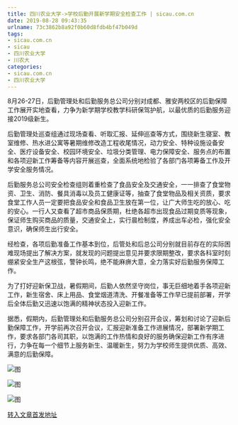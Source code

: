 ```yaml
---
title: 四川农业大学->学校后勤开展新学期安全检查工作 | sicau.com.cn
date: 2019-08-28 09:43:35
urlname: 73c3862b8a92f0b60d8fdb4bf47b049d
tags: 
- sicau.com.cn
- sicau
- 四川农业大学
- 川农大
categories:
- sicau.com.cn
- 四川农业大学
---
```



8月26-27日，后勤管理处和后勤服务总公司分别对成都、雅安两校区的后勤保障工作展开实地查看，力争为新学期学校教学科研保驾护航，以最优质的后勤服务迎接2019级新生。

后勤管理处巡查组通过现场查看、听取汇报、延伸巡查等方式，围绕新生寝室、教室维修、热水进公寓等暑期维修改造工程收尾情况，动力安全、特种设施设备安全、医疗设备安全、校园环境安全、垃圾分类管理、电力保障安全、服务点的布置和各项迎新工作筹备等内容开展巡查，全面系统地检验了各部门各项筹备工作及开学安全服务情况。

后勤服务总公司安全检查组则着重检查了食品安全及交通安全，一一排查了食堂物资、卫生、消防、餐具消毒以及员工健康证等，抽查了食堂物品及相关资质，要求食堂工作人员一定要把食品安全和食品卫生放在第一位，让广大师生吃的放心、吃的安心。一行人又查看了超市商品保质期，杜绝各超市出现食品过期变质等现象，保证师生购买商品的质量，交通安全上，实行晨检制度，养成出车必检，强化安全意识，确保师生出行安全。

经检查，各项后勤准备工作基本到位，后管处和后总公司分别就目前存在的实际困难现场提出了解决方案，就发现的问题提出意见并要求限期整改，要求各科室时刻绷紧安全生产这根弦，警钟长鸣，绝不能麻痹大意，全力落实好后勤服务保障工作。

为了打好迎新保卫战，暑假期间，后勤人依然坚守岗位，事无巨细地着手各项迎新工作，新生宿舍、床上用品、食堂烟道清洗、开餐准备等工作早已提前部署，开学后全体后勤又迅速以饱满的精神状态投入迎新工作。

据悉，假期内，后勤管理处和后勤服务总公司分别召开会议，筹划和讨论了迎新后勤保障工作，开学前再次召开会议，汇报迎新准备工作进展情况，部署新学期工作，要求各部门各司其职，以饱满的工作热情和良好的服务确保迎新工作有序进行，力争在每一个细节上服务新生、温暖新生，努力为学校师生提供优质、高效、满意的后勤保障。



![图](https://news.sicau.edu.cn/__local/A/F3/F5/8D5B11D391763B9B0CBB4A911ED_FE81D5D5_10863.jpg)

![图](https://news.sicau.edu.cn/__local/0/B0/95/11E47A42007C4E557EEE0211FEF_31031FC3_189B6.jpg)

![图](https://news.sicau.edu.cn/__local/8/7B/5F/C785C89291E4E917E143913ED51_EEBA2451_23DF2.jpg)

[转入文章首发地址](https://news.sicau.edu.cn/info/1078/52971.htm)